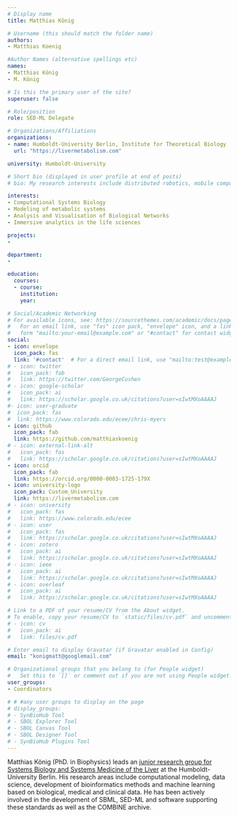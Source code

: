 ```yaml
---
# Display name
title: Matthias König

# Username (this should match the folder name)
authors:
- Matthias Koenig

#Author Names (alternative spellings etc)
names:
- Matthias König
- M. König

# Is this the primary user of the site?
superuser: false

# Role/position
role: SED-ML Delegate

# Organizations/Affiliations
organizations:
- name: Humboldt-University Berlin, Institute for Theoretical Biology
  url: "https://livermetabolism.com"

university: Humboldt-University

# Short bio (displayed in user profile at end of posts)
# bio: My research interests include distributed robotics, mobile computing and programmable matter.

interests:
- Computational Systems Biology
- Modeling of metabolic systems
- Analysis and Visualisation of Biological Networks
- Immersive analytics in the life sciences

projects:
- 

department:
- 

education:
  courses:
  - course: 
    institution: 
    year: 

# Social/Academic Networking
# For available icons, see: https://sourcethemes.com/academic/docs/page-builder/#icons
#   For an email link, use "fas" icon pack, "envelope" icon, and a link in the
#   form "mailto:your-email@example.com" or "#contact" for contact widget.
social:
- icon: envelope   
  icon_pack: fas
  link: '#contact'  # For a direct email link, use "mailto:test@example.org".
# - icon: twitter
#   icon_pack: fab
#   link: https://twitter.com/GeorgeCushen
# - icon: google-scholar
#   icon_pack: ai
#   link: https://scholar.google.co.uk/citations?user=sIwtMXoAAAAJ
#- icon: user-graduate
#  icon_pack: fas
#  link: https://www.colorado.edu/ecee/chris-myers
- icon: github
  icon_pack: fab
  link: https://github.com/matthiaskoenig
# - icon: external-link-alt
#   icon_pack: fas
#   link: https://scholar.google.co.uk/citations?user=sIwtMXoAAAAJ
- icon: orcid
  icon_pack: fab
  link: https://orcid.org/0000-0003-1725-179X
- icon: university-logo
  icon_pack: Custom_University
  link: https://livermetabolism.com
# - icon: university
#   icon_pack: fas
#   link: https://www.colorado.edu/ecee
# - icon: user
#   icon_pack: fas
#   link: https://scholar.google.co.uk/citations?user=sIwtMXoAAAAJ
# - icon: zotero
#   icon_pack: ai
#   link: https://scholar.google.co.uk/citations?user=sIwtMXoAAAAJ
# - icon: ieee
#   icon_pack: ai
#   link: https://scholar.google.co.uk/citations?user=sIwtMXoAAAAJ
# - icon: overleaf
#   icon_pack: ai
#   link: https://scholar.google.co.uk/citations?user=sIwtMXoAAAAJ

# Link to a PDF of your resume/CV from the About widget.
# To enable, copy your resume/CV to `static/files/cv.pdf` and uncomment the lines below.
# - icon: cv
#   icon_pack: ai
#   link: files/cv.pdf

# Enter email to display Gravatar (if Gravatar enabled in Config)
email: "konigmatt@googlemail.com"

# Organizational groups that you belong to (for People widget)
#   Set this to `[]` or comment out if you are not using People widget.
user_groups:
- Coordinators

# # #any user groups to display on the page
# display_groups:
# - SynBioHub Tool
# - SBOL Explorer Tool
# - SBOL Canvas Tool
# - SBOL Designer Tool
# - SynBioHub Plugins Tool
---
```


Matthias König (PhD. in Biophysics) leads an <a href="https://livermetabolism.com">junior research group for Systems Biology and Systems Medicine of the Liver</a> at the Humboldt-University Berlin. His research areas include computational modeling, data science, development of bioinformatics methods and machine learning based on biological, medical and clinical data. He has been actively involved in the development of SBML, SED-ML and software supporting these standards as well as the COMBINE archive. 

